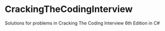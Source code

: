 # CrackingTheCodingInterview
Solutions for problems in Cracking The Coding Interview 6th Edition in C#
